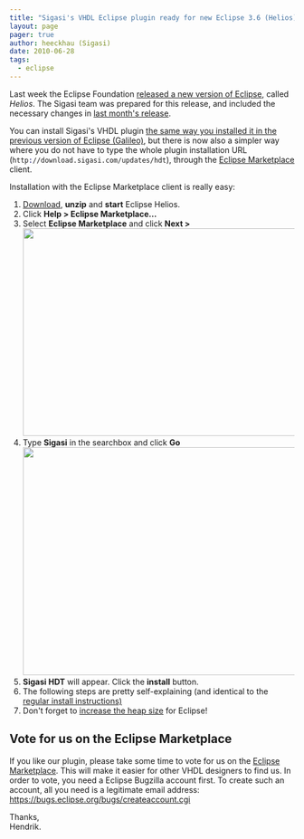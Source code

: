 ```yaml
---
title: "Sigasi's VHDL Eclipse plugin ready for new Eclipse 3.6 (Helios) "
layout: page 
pager: true
author: heeckhau (Sigasi)
date: 2010-06-28
tags: 
  - eclipse
---
```

<div class="content">
<p>Last week the Eclipse Foundation <a href="http://www.eclipse.org/org/press-release/20100623_heliosrelease.php" class="elf-external elf-icon">released a new version of Eclipse</a>, called <em>Helios</em>. The Sigasi team was prepared for this release, and included the necessary changes in <a href="http://www.sigasi.com/update_20100517">last month's release</a>.</p><p>You can install Sigasi's VHDL plugin <a href="http://www.sigasi.com/how-install-sigasi-hdt-vhdl-plugin-eclipse">the same way you installed it in the previous version of Eclipse (Galileo)</a>, but there is now also a simpler way where you do not have to type the whole plugin installation URL (<span class="geshifilter"><code class="vhdl geshifilter-vhdl">http<span style="color: #000066;">:</span>//download.sigasi.com/updates/hdt</code></span>), through the <a href="http://marketplace.eclipse.org/node/936" class="elf-external elf-icon">Eclipse Marketplace</a> client.</p><p>Installation with the Eclipse Marketplace client is really easy:</p><ol><li><a href="http://www.eclipse.org/downloads/" class="elf-external elf-icon">Download</a>, <strong>unzip</strong> and <strong>start</strong> Eclipse Helios.</li><li>Click <strong>Help &gt; Eclipse Marketplace&#8230;</strong></li><li>Select <strong>Eclipse Marketplace</strong> and click <strong>Next &gt;</strong><br/>          <span class="inline inline-center"><img src="http://www.sigasi.com/sites/www.sigasi.com/files/images/MarketPlace_Select_0.png" alt="" title="" class="image image-_original " width="539" height="367"/></span></li><li>Type <strong>Sigasi</strong> in the searchbox and click <strong>Go</strong><br/>          <span class="inline inline-center"><img src="http://www.sigasi.com/sites/www.sigasi.com/files/images/MarketPlace_Sigasi.png" alt="" title="" class="image image-_original " width="575" height="403"/></span></li><li><strong>Sigasi HDT</strong> will appear. Click the <strong>install</strong> button.</li><li>The following steps are pretty self-explaining (and identical to the <a href="http://www.sigasi.com/how-install-sigasi-hdt-vhdl-plugin-eclipse">regular install instructions)</a></li><li>Don't forget to <a href="/how-install-sigasi-hdt-vhdl-plugin-eclipse#heap">increase the heap size</a> for Eclipse!</li></ol><h2>Vote for us on the Eclipse Marketplace</h2><p>If you like our plugin, please take some time to vote for us on the <a href="http://marketplace.eclipse.org/content/sigasi-hardware-development-toolkit-hdt-vhdl" class="elf-external elf-icon">Eclipse Marketplace</a>. This will make it easier for other VHDL designers to find us. In order to vote, you need a Eclipse Bugzilla account first. To create such an account, all you need is a legitimate email address: <a href="https://bugs.eclipse.org/bugs/createaccount.cgi" title="https://bugs.eclipse.org/bugs/createaccount.cgi" class="elf-external elf-icon">https://bugs.eclipse.org/bugs/createaccount.cgi</a></p><p>Thanks,<br/>Hendrik.</p>  </div>

